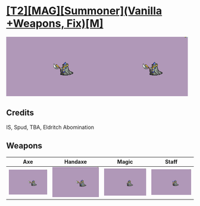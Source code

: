 # [\[T2\]\[MAG\]\[Summoner\]\(Vanilla +Weapons, Fix\)\[M\]](./)

<img src="./3.%20Axe%20%7BSpud,%20TBA%7D/Axe_000.png" alt="[T2][MAG][Summoner](Vanilla +Weapons, Fix)[M] standing" />

## Credits

IS, Spud, TBA, Eldritch Abomination

## Weapons


|Axe |Handaxe |Magic |Staff |
|  :---: | :---: | :---: | :---: |
| <img alt="Axe animation" src="./3.%20Axe%20%7BSpud,%20TBA%7D/Axe.gif" /> | <img alt="Handaxe animation" src="./4.%20Handaxe%20%7BSpud,%20TBA%7D/Handaxe.gif" /> | <img alt="Magic animation" src="./6.%20Magic/Magic.gif" /> | <img alt="Staff animation" src="./7.%20Staff/Staff.gif" /> |
